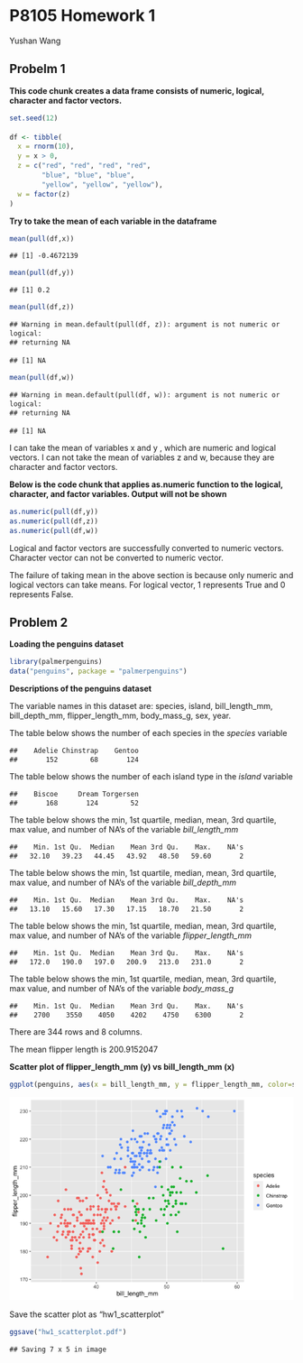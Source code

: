 P8105 Homework 1
================
Yushan Wang

## Probelm 1

**This code chunk creates a data frame consists of numeric, logical,
character and factor vectors.**

``` r
set.seed(12)

df <- tibble(
  x = rnorm(10),
  y = x > 0,
  z = c("red", "red", "red", "red", 
        "blue", "blue", "blue", 
        "yellow", "yellow", "yellow"),
  w = factor(z)
)
```

**Try to take the mean of each variable in the dataframe**

``` r
mean(pull(df,x))
```

    ## [1] -0.4672139

``` r
mean(pull(df,y))
```

    ## [1] 0.2

``` r
mean(pull(df,z))
```

    ## Warning in mean.default(pull(df, z)): argument is not numeric or logical:
    ## returning NA

    ## [1] NA

``` r
mean(pull(df,w))
```

    ## Warning in mean.default(pull(df, w)): argument is not numeric or logical:
    ## returning NA

    ## [1] NA

I can take the mean of variables x and y , which are numeric and logical
vectors. I can not take the mean of variables z and w, because they are
character and factor vectors.

**Below is the code chunk that applies as.numeric function to the
logical, character, and factor variables. Output will not be shown**

``` r
as.numeric(pull(df,y))
as.numeric(pull(df,z))
as.numeric(pull(df,w))
```

Logical and factor vectors are successfully converted to numeric
vectors. Character vector can not be converted to numeric vector.

The failure of taking mean in the above section is because only numeric
and logical vectors can take means. For logical vector, 1 represents
True and 0 represents False.

## Problem 2

**Loading the penguins dataset**

``` r
library(palmerpenguins)
data("penguins", package = "palmerpenguins")
```

**Descriptions of the penguins dataset**

The variable names in this dataset are: species, island,
bill\_length\_mm, bill\_depth\_mm, flipper\_length\_mm, body\_mass\_g,
sex, year.

The table below shows the number of each species in the *species*
variable

    ##    Adelie Chinstrap    Gentoo 
    ##       152        68       124

The table below shows the number of each island type in the *island*
variable

    ##    Biscoe     Dream Torgersen 
    ##       168       124        52

The table below shows the min, 1st quartile, median, mean, 3rd quartile,
max value, and number of NA’s of the variable *bill\_length\_mm*

    ##    Min. 1st Qu.  Median    Mean 3rd Qu.    Max.    NA's 
    ##   32.10   39.23   44.45   43.92   48.50   59.60       2

The table below shows the min, 1st quartile, median, mean, 3rd quartile,
max value, and number of NA’s of the variable *bill\_depth\_mm*

    ##    Min. 1st Qu.  Median    Mean 3rd Qu.    Max.    NA's 
    ##   13.10   15.60   17.30   17.15   18.70   21.50       2

The table below shows the min, 1st quartile, median, mean, 3rd quartile,
max value, and number of NA’s of the variable *flipper\_length\_mm*

    ##    Min. 1st Qu.  Median    Mean 3rd Qu.    Max.    NA's 
    ##   172.0   190.0   197.0   200.9   213.0   231.0       2

The table below shows the min, 1st quartile, median, mean, 3rd quartile,
max value, and number of NA’s of the variable *body\_mass\_g*

    ##    Min. 1st Qu.  Median    Mean 3rd Qu.    Max.    NA's 
    ##    2700    3550    4050    4202    4750    6300       2

There are 344 rows and 8 columns.

The mean flipper length is 200.9152047

**Scatter plot of flipper\_length\_mm (y) vs bill\_length\_mm (x)**

``` r
ggplot(penguins, aes(x = bill_length_mm, y = flipper_length_mm, color=species)) + geom_point()
```

![](p8105_hw1_yw3772_files/figure-gfm/unnamed-chunk-12-1.png)<!-- -->

Save the scatter plot as “hw1\_scatterplot”

``` r
ggsave("hw1_scatterplot.pdf")
```

    ## Saving 7 x 5 in image
